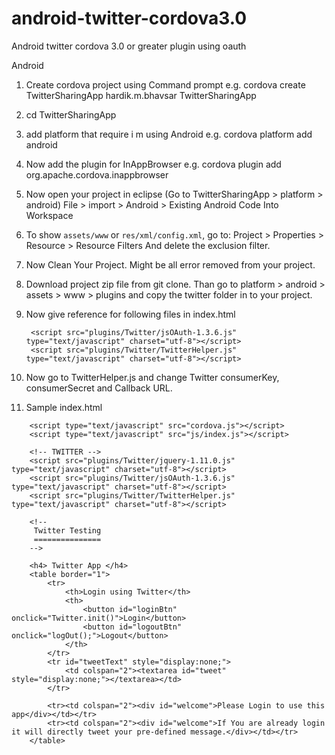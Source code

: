 android-twitter-cordova3.0
==========================

Android twitter cordova 3.0 or greater plugin using oauth

Android 


1. Create cordova project using Command prompt
     e.g. cordova create TwitterSharingApp hardik.m.bhavsar TwitterSharingApp 

2.  cd TwitterSharingApp

3. add platform that require i m using Android
    e.g. cordova platform add android

4. Now add the plugin for InAppBrowser 
	e.g. cordova plugin add org.apache.cordova.inappbrowser

5. Now open your project in eclipse (Go to TwitterSharingApp > platform > android)
	File > import > Android > Existing Android Code Into Workspace

6. To show `assets/www` or `res/xml/config.xml`, go to:
    Project > Properties > Resource > Resource Filters
	And delete the exclusion filter.

7. Now Clean Your Project. Might be all error removed from your project.

8. Download project zip file from git clone. Than go to platform > android > assets > www > plugins and copy the twitter folder in to your project.

9. Now give reference for following files in index.html

	<script src="plugins/Twitter/jquery-1.11.0.js" type="text/javascript" charset="utf-8"></script>
        <script src="plugins/Twitter/jsOAuth-1.3.6.js" type="text/javascript" charset="utf-8"></script>
        <script src="plugins/Twitter/TwitterHelper.js" type="text/javascript" charset="utf-8"></script>
		
10. Now go to TwitterHelper.js and change Twitter consumerKey, consumerSecret and Callback URL.
		
11. Sample index.html

<html>
    <head>
        <meta charset="utf-8" />
        <meta name="format-detection" content="telephone=no" />
        <!-- WARNING: for iOS 7, remove the width=device-width and height=device-height attributes. See https://issues.apache.org/jira/browse/CB-4323 -->
        <meta name="viewport" content="user-scalable=no, initial-scale=1, maximum-scale=1, minimum-scale=1, width=device-width, height=device-height, target-densitydpi=device-dpi" />
        <link rel="stylesheet" type="text/css" href="css/index.css" />
        <title>Twitter Sharing App</title>
    </head>
    <body>
        
        <script type="text/javascript" src="cordova.js"></script>
        <script type="text/javascript" src="js/index.js"></script>
        
        <!-- TWITTER -->
        <script src="plugins/Twitter/jquery-1.11.0.js" type="text/javascript" charset="utf-8"></script>
        <script src="plugins/Twitter/jsOAuth-1.3.6.js" type="text/javascript" charset="utf-8"></script>
        <script src="plugins/Twitter/TwitterHelper.js" type="text/javascript" charset="utf-8"></script>
        
        <!--
         Twitter Testing
         ===============
        -->
        
        <h4> Twitter App </h4>
        <table border="1">
            <tr>
                <th>Login using Twitter</th>
                <th>
                    <button id="loginBtn" onclick="Twitter.init()">Login</button>
                    <button id="logoutBtn" onclick="logOut();">Logout</button>
                </th>
            </tr>
            <tr id="tweetText" style="display:none;">
                <td colspan="2"><textarea id="tweet" style="display:none;"></textarea></td>
            </tr>
            
            <tr><td colspan="2"><div id="welcome">Please Login to use this app</div></td></tr>
            <tr><td colspan="2"><div id="welcome">If You are already login it will directly tweet your pre-defined message.</div></td></tr>
        </table>
</body>       
</html>

